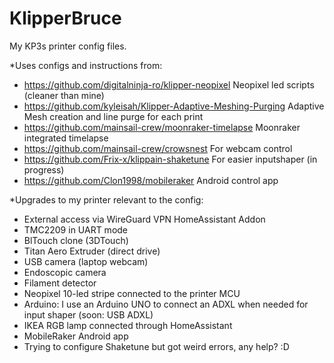 # KlipperBruce
My KP3s printer config files.

*Uses configs and instructions from:

- https://github.com/digitalninja-ro/klipper-neopixel Neopixel led scripts (cleaner than mine)
- https://github.com/kyleisah/Klipper-Adaptive-Meshing-Purging Adaptive Mesh creation and line purge for each print
- https://github.com/mainsail-crew/moonraker-timelapse Moonraker integrated timelapse
- https://github.com/mainsail-crew/crowsnest For webcam control
- https://github.com/Frix-x/klippain-shaketune For easier inputshaper (in progress)
- https://github.com/Clon1998/mobileraker Android control app

*Upgrades to my printer relevant to the config:

- External access via WireGuard VPN HomeAssistant Addon
- TMC2209 in UART mode
- BlTouch clone (3DTouch)
- Titan Aero Extruder (direct drive)
- USB camera (laptop webcam)
- Endoscopic camera
- Filament detector
- Neopixel 10-led stripe connected to the printer MCU
- Arduino: I use an Arduino UNO to connect an ADXL when needed for input shaper (soon: USB ADXL)
- IKEA RGB lamp connected through HomeAssistant
- MobileRaker Android app
- Trying to configure Shaketune but got weird errors, any help? :D
